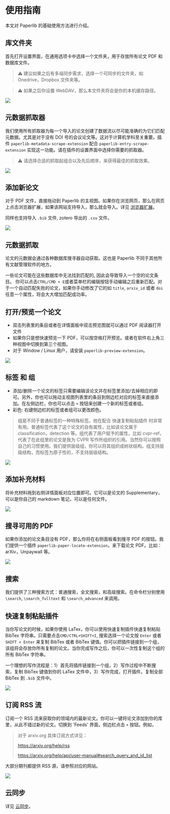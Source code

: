 # 使用指南

本文对 Paperlib 的基础使用方法进行介绍。

## 库文件夹

首先打开设置界面，在通用选项卡中选择一个文件夹，用于存放所有论文 PDF 和数据库文件。

> ⚠️ 建议如果之后有多端同步需求，选择一个可同步的文件夹，如 Onedrive，Dropbox 文件夹等。

> ⚠️ 如果之后你设置 WebDAV，那么本文件夹将会是你的本机缓存路径。

![](/assets/images/getting-started/library-folder.png)

## 元数据抓取器

我们使用所有抓取器为每一个导入的论文创建了数据流以尽可能准确的为它们匹配元数据。尤其是对于没有 DOI 号的会议论文等。这对于计算机学科至关重要。插件 `paperlib-metadata-scrape-extension` 配合 `paperlib-entry-scrape-extension` 实现这一功能。请在插件的设置界面中选择你需要的抓取器。

> ⚠️ 请选择合适的抓取起组合以及先后顺序，来获得最佳的抓取效果。

![](/assets/images/getting-started/scraper.png)

## 添加新论文

对于 PDF 文件，直接拖动到 Paperlib 的主视图。如果你在浏览网页，那么在网页上点击浏览器扩展，如果该网站支持导入，那么就会导入。详见 [浏览器扩展](./extensions/browser-extension)。

同样也支持导入 `.bib` 文件, zotero 导出的 `.csv` 文件。

![](/assets/images/getting-started/add.png)

## 元数据抓取

论文的元数据会通过各种数据库搜寻器自动获取。这也是 Paperlib 不同于其他所有文献管理软件的地方。

一些论文可能在这些数据库中无法找到匹配的, 因此会导致导入一个空的论文条目。 你可以点击`CTRL/CMD + E`或者菜单栏的编辑按钮手动编辑之后重新匹配。对于一个自动匹配失败的论文，如果你手动修改了它的如 `title`, `arxiv_id` 或者 `doi` 任意一个属性，将会大大增加匹配成功率。

## 打开/预览一个论文 

- 双击列表里的条目或者在详情面板中双击预览图就可以通过 PDF 阅读器打开文件
- 如果你只是想快速预览一下 PDF，可以按空格打开预览。或者在软件右上角三种视图中切换到第三个视图。
- 对于 Window / Linux 用户，请安装 `paperlib-preview-extension`。


![](/assets/images/getting-started/preview.png)

## 标签 和 组

- 添加/删除一个论文的标签只需要编辑该论文并在标签里添加/去掉相应的即可。另外，你也可以拖动主视图列表里的条目到侧边栏对应的标签来直接添加。在左侧边栏，你也可以点击 `+` 按钮来创建一个新的标签或者组。
- 彩色: 右键侧边栏的标签或者组可以更改颜色。

> 组是不同于普通标签的一种特殊标签。他在配合 快速复制粘贴插件 时非常有用。普通标签代表了这个论文的自有属性，比如该论文属于 classification，detection 等。组代表了用户赋予的属性，比如 cvpr-ref，代表了在此组里的论文是我为 CVPR 写作所组织的引用。当然你可以按照自己的习惯使用。我们提供层级组，你可以将其组织成树状结构。组支持层级结构，而标签为原子性的，不支持层级结构。

![](/assets/images/getting-started/edit.png)

## 添加补充材料

将补充材料拖到右侧详情面板对应位置即可。它可以是论文的 Supplementary，可以是你自己的 markdown 笔记，可以是任何文件。

![](/assets/images/getting-started/addsup.png)

## 搜寻可用的 PDF

如果你添加的论文条目没有 PDF，那么你将在右侧面板看到搜寻 PDF 的按钮。我们提供一个插件 `paperlib-paper-locate-extension`，来下载论文 PDF。比如：arXiv，Unpaywall 等。

![](/assets/images/getting-started/locate.png)

## 搜索

我们提供了三种搜索方式：普通搜索，全文搜索，和高级搜索。在命令栏分别使用 `\search`, `\search_fulltext` 和 `\search_advanced` 来调用。

## 快速复制粘贴插件

当你写论文的时候，如果你使用 LaTex，你可以使用快速复制插件快速复制粘贴 BibTex 字符串。只需要点击`CMD/CTRL+SHIFT+I`, 搜索选择一个论文按 `Enter` 或者 `SHIFT + Enter` 来复制 BibTex 或者 BibTex 键值。你可以把插件链接到一个组，该组将会存放你所有复制的论文。当你完成写作之后，你可以一次性复制这个组的所有 BibTex 字符串。

一个理想的写作流程是：1）首先将插件链接到一个组，2）写作过程中不断搜索，复制 BibTex 键值到你的 LaTex 文件中，3）写作完成，打开插件，复制全部 BibTex 到 `.bib` 文件中。

<img style="box-shadow: none" src="/assets/images/getting-started/plugin.png" />

## 订阅 RSS 流

订阅一个 RSS 流来获取你的领域内的最新论文。你可以一键将论文添加到你的库里，从此不错过新的论文。切换到 'Feeds' 界面，侧边栏点击 `+` 按钮。例如，

> 对于 arxiv.org 具体订阅方式详见：
> 
> https://arxiv.org/help/rss
> 
> https://arxiv.org/help/api/user-manual#search_query_and_id_list

大部分期刊都提供 RSS 源，请参照对应的网站。

![](/assets/images/getting-started/feedadd.png)

## 云同步

详见 [云同步](./cloud-sync/setup)。